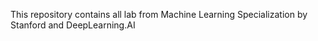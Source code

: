 This repository contains all lab from Machine Learning Specialization by Stanford and DeepLearning.AI
